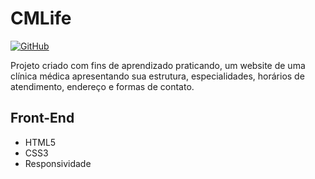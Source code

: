 # CMLife

[![GitHub](https://img.shields.io/github/license/mateussilvasouza/CM-Life?label=license)](https://github.com/mateussilvasouza/CM-Life/blob/master/LICENSE)

Projeto criado com fins de aprendizado praticando, um website de uma clínica médica apresentando sua estrutura, especialidades, horários de atendimento, endereço e formas de contato.

## Front-End
- HTML5
- CSS3
- Responsividade
